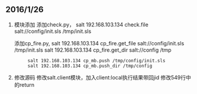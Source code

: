 
## 2016/1/26 ##
1. 模块添加
	添加check.py，  salt 192.168.103.134 check.file salt://config/init.sls /tmp/init.sls

	添加cp_fire.py, salt 192.168.103.134 cp_fire.get_file salt://config/init.sls /tmp/init.sls
			salt 192.168.103.134 cp_fire.get_dir salt://config /tmp

			salt 192.168.103.134 cp_mb.push /tmp/config/init.sls
			salt 192.168.103.134 cp_mb.push_dir /tmp/config
2. 修改源码
	修改salt.client模块，加入client:local执行结果带回jid
	修改549行中的return
